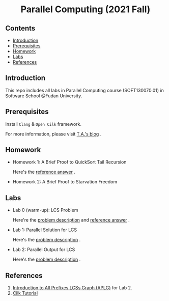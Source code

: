 <h1 align = "center">Parallel Computing (2021 Fall)</h1>

##  Contents

* [Introduction](#introduction)
* [Prerequisites](#prerequisites)
* [Homework](#homework)
* [Labs](#labs)
* [References](#references)

## Introduction

This repo includes all labs in Parallel Computing course (SOFT130070.01) in Software School @Fudan University.


## Prerequisites

Install `Clang` & `Open Cilk` framework.

For more information, please visit [T.A.'s blog](https://www.yuque.com/u22299940/kvfq2y/lu78ke) .

## Homework

- Homework 1: A Brief Proof to QuickSort Tail Recursion

  Here's the [reference answer](https://www.yuque.com/u22299940/kvfq2y/nap98k) .

- Homework 2: A Brief Proof to Starvation Freedom

## Labs

- Lab 0 (warm-up): LCS Problem

  Here're the [problem description](https://www.yuque.com/u22299940/kvfq2y/zuqkcm) and [reference answer](https://www.yuque.com/u22299940/kvfq2y/svgbif) .

- Lab 1: Parallel Solution for LCS

  Here's the [problem description](https://www.yuque.com/u22299940/kvfq2y/vc65so) .

- Lab 2: Parallel Output for LCS

  Here's the [problem description](https://www.yuque.com/u22299940/kvfq2y/nwz49v) .

## References

1. [Introduction to All Prefixes LCSs Graph (APLG)](https://www.yuque.com/u22299940/kvfq2y/cqbg3b) for Lab 2.
1. [Cilk Tutorial](http://faculty.knox.edu/dbunde/teaching/cilk/) 

